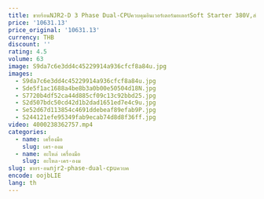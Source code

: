 ```yaml
---
title: ขายร้อนNJR2-D 3 Phase Dual-CPUควบคุมอินเวอร์เตอร์มอเตอร์Soft Starter 380V,สําหรับ 7.5KW To 500KW
price: '10631.13'
price_original: '10631.13'
currency: THB
discount: ''
rating: 4.5
volume: 63
image: S9da7c6e3dd4c45229914a936cfcf8a84u.jpg
images:
  - S9da7c6e3dd4c45229914a936cfcf8a84u.jpg
  - Sde5f1ac1688a4be8b3a0b00e50504d18N.jpg
  - S7720b4df52ca44d885cf09c13c92bbd25.jpg
  - S2d507bdc50cd42d1b2dad1651ed7e4c9u.jpg
  - Se52d67d113854c4691ddebeaf89efab9P.jpg
  - S244121efe95349fab9ecab74d8d8f36ff.jpg
video: 4000238362757.mp4
categories:
  - name: เครื่องมือ
    slug: เคร-องม
  - name: อะไหล่ เครื่องมือ
    slug: อะไหล-เคร-องม
slug: ขายร-อนnjr2-phase-dual-cpuควบค
encode: oojbLIE
lang: th
---
```

  